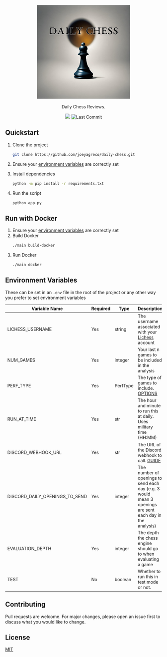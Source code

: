 <div align="center">
    <img src="https://github.com/joeyagreco/daily-chess/blob/main/img/daily_chess_logo.png" alt="daily chess logo" width="300"/>

Daily Chess Reviews.

<a target="_blank" href="https://www.python.org/downloads/" title="Python version"><img src="https://img.shields.io/badge/python-%3E=_3.10-teal.svg"></a>
![Last Commit](https://img.shields.io/github/last-commit/joeyagreco/daily-chess)
<br>
</div>

## Quickstart

1. Clone the project
    ```bash
    git clone https://github.com/joeyagreco/daily-chess.git
    ```
2. Ensure your [environment variables](https://github.com/joeyagreco/daily-chess#environment-variables) are correctly set
3. Install dependencies

    ```bash
    python -m pip install -r requirements.txt
    ```
4. Run the script
    ```bash
    python app.py
    ``````

## Run with Docker

1. Ensure your [environment variables](https://github.com/joeyagreco/daily-chess#environment-variables) are correctly set
2. Build Docker
    ```bash
    ./main build-docker
    ```
3. Run Docker
    ```bash
    ./main docker
    ```

## Environment Variables

These can be set in an `.env` file in the root of the project or any other way you prefer to set environment variables

| Variable Name                  	| Required 	| Type     	| Description                                                                                              	|
|--------------------------------	|----------	|----------	|----------------------------------------------------------------------------------------------------------	|
| LICHESS_USERNAME               	| Yes     	| string   	| The username associated with your [Lichess](https://lichess.org/) account                                                        	|
| NUM_GAMES                      	| Yes     	| integer  	| Your last n games to be included in the analysis                                                         	|
| PERF_TYPE                      	| Yes     	| PerfType 	| The type of games to include. [OPTIONS](https://github.com/joeyagreco/daily-chess/blob/main/enumeration/PerfType.py)                                                                  	|
| RUN_AT_TIME                    	| Yes     	| str      	| The hour and minute to run this at daily. Uses military time (HH:MM)                                     	|
| DISCORD_WEBHOOK_URL            	| Yes     	| str      	| The URL of the Discord webhook to call. [GUIDE](https://hookdeck.com/webhooks/platforms/how-to-get-started-with-discord-webhooks#discord-webhook-example)                                                            	|
| DISCORD_DAILY_OPENINGS_TO_SEND 	| Yes     	| integer  	| The number of openings to send each day (e.g. 3 would mean 3 openings are sent each day in the analysis) 	|
| EVALUATION_DEPTH 	| Yes     	| integer  	| The depth the chess engine should go to when evaluating a game 	|
| TEST                           	| No    	| boolean  	| Whether to run this in test mode or not.                                                                 	|

## Contributing

Pull requests are welcome. For major changes, please open an issue first to discuss what you would like to change.

## License

[MIT](https://choosealicense.com/licenses/mit/)

